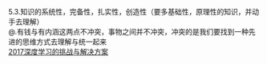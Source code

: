 5.3.知识的系统性，完备性，扎实性，创造性（要多基础性，原理性的知识，并动手去理解）  
@.有钱与有内涵这两点不冲突，事物之间并不冲突，冲突的是我们要找到一种先进的思维方式去理解与统一起来  
[2017深度学习的挑战与解决方案](https://www.cnblogs.com/Unknw/p/6539989.html)  
